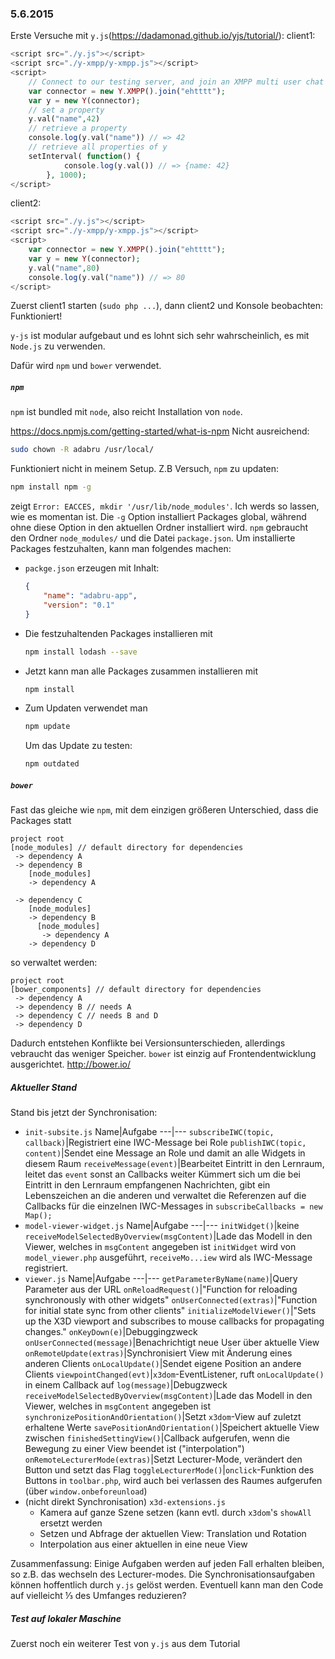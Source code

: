 ### 5.6.2015
Erste Versuche mit `y.js`(https://dadamonad.github.io/yjs/tutorial/):
client1:
```php
<script src="./y.js"></script>
<script src="./y-xmpp/y-xmpp.js"></script>
<script>
	// Connect to our testing server, and join an XMPP multi user chat room.
	var connector = new Y.XMPP().join("ehtttt");
	var y = new Y(connector);
	// set a property
	y.val("name",42)
	// retrieve a property
	console.log(y.val("name")) // => 42
	// retrieve all properties of y
	setInterval( function() {
			console.log(y.val()) // => {name: 42}
		}, 1000);
</script>
```
client2:
```php
<script src="./y.js"></script>
<script src="./y-xmpp/y-xmpp.js"></script>
<script>
	var connector = new Y.XMPP().join("ehtttt");
	var y = new Y(connector);
	y.val("name",80)
	console.log(y.val("name")) // => 80
</script>
```
Zuerst client1 starten (`sudo php ...`), dann client2 und Konsole beobachten: Funktioniert!

`y-js` ist modular aufgebaut und es lohnt sich sehr wahrscheinlich, es mit `Node.js` zu verwenden.

Dafür wird `npm` und `bower` verwendet. 


##### `npm`

`npm` ist bundled mit `node`, also reicht Installation von `node`.

https://docs.npmjs.com/getting-started/what-is-npm
Nicht ausreichend:
```bash
sudo chown -R adabru /usr/local/
```
Funktioniert nicht in meinem Setup. Z.B Versuch, `npm` zu updaten:
```bash
npm install npm -g
```
zeigt `Error: EACCES, mkdir '/usr/lib/node_modules'`. Ich werds so lassen, wie es momentan ist.
Die `-g` Option installiert Packages global, während ohne diese Option in den aktuellen Ordner installiert wird. `npm` gebraucht den Ordner `node_modules/` und die Datei `package.json`.
Um installierte Packages festzuhalten, kann man folgendes machen:
- `packge.json` erzeugen mit Inhalt:
	```json
    {
    	"name": "adabru-app",
        "version": "0.1"
    }
    ```
- Die festzuhaltenden Packages installieren mit
	```bash
    npm install lodash --save
    ```
- Jetzt kann man alle Packages zusammen installieren mit
	```bash
    npm install
    ```
- Zum Updaten verwendet man
	```bash
    npm update
    ```
    Um das Update zu testen:
    ```bash
    npm outdated
    ```

##### `bower`

Fast das gleiche wie `npm`, mit dem einzigen größeren Unterschied, dass die Packages statt
```
project root
[node_modules] // default directory for dependencies
 -> dependency A
 -> dependency B
    [node_modules]
    -> dependency A

 -> dependency C
    [node_modules]
    -> dependency B
      [node_modules]
       -> dependency A 
    -> dependency D
```
so verwaltet werden:
```
project root
[bower_components] // default directory for dependencies
 -> dependency A
 -> dependency B // needs A
 -> dependency C // needs B and D
 -> dependency D
```
Dadurch entstehen Konflikte bei Versionsunterschieden, allerdings vebraucht das weniger Speicher. `bower` ist einzig auf Frontendentwicklung ausgerichtet.
http://bower.io/

##### Aktueller Stand

Stand bis jetzt der Synchronisation:
- `init-subsite.js`
    Name|Aufgabe
    ---|---
    `subscribeIWC(topic, callback)`|Registriert eine IWC-Message bei Role
    `publishIWC(topic, content)`|Sendet eine Message an Role und damit an alle Widgets in diesem Raum
    `receiveMessage(event)`|Bearbeitet Eintritt in den Lernraum, leitet das `event` sonst an Callbacks weiter
    Kümmert sich um die bei Eintritt in den Lernraum empfangenen Nachrichten, gibt ein Lebenszeichen an die anderen und verwaltet die Referenzen auf die Callbacks für die einzelnen IWC-Messages in `subscribeCallbacks = new Map();`
- `model-viewer-widget.js`
    Name|Aufgabe
    ---|---
    `initWidget()`|keine
    `receiveModelSelectedByOverview(msgContent)`|Lade das Modell in den Viewer, welches in `msgContent` angegeben ist
    `initWidget` wird von `model_viewer.php` ausgeführt, `receiveMo...iew` wird als IWC-Message registriert.
- `viewer.js`
	Name|Aufgabe
    ---|---
	`getParameterByName(name)`|Query Parameter aus der URL
	`onReloadRequest()`|"Function for reloading synchronously with other widgets"
    `onUserConnected(extras)`|"Function for initial state sync from other clients"
    `initializeModelViewer()`|"Sets up the X3D viewport and subscribes to mouse callbacks for propagating changes."
    `onKeyDown(e)`|Debuggingzweck
    `onUserConnected(message)`|Benachrichtigt neue User über aktuelle View
    `onRemoteUpdate(extras)`|Synchronisiert View mit Änderung eines anderen Clients
    `onLocalUpdate()`|Sendet eigene Position an andere Clients
    `viewpointChanged(evt)`|`x3dom`-EventListener, ruft `onLocalUpdate()` in einem Callback auf
    `log(message)`|Debugzweck
    `receiveModelSelectedByOverview(msgContent)`|Lade das Modell in den Viewer, welches in `msgContent` angegeben ist
    `synchronizePositionAndOrientation()`|Setzt `x3dom`-View auf zuletzt erhaltene Werte
   `savePositionAndOrientation()`|Speichert aktuelle View zwischen
   `finishedSettingView()`|Callback aufgerufen, wenn die Bewegung zu einer View beendet ist ("interpolation")
   `onRemoteLecturerMode(extras)`|Setzt Lecturer-Mode, verändert den Button und setzt das Flag
	`toggleLecturerMode()`|`onclick`-Funktion des Buttons in `toolbar.php`, wird auch bei verlassen des Raumes aufgerufen (über `window.onbeforeunload`)
- (nicht direkt Synchronisation) `x3d-extensions.js`
	- Kamera auf ganze Szene setzen (kann evtl. durch `x3dom`'s `showAll` ersetzt werden
	- Setzen und Abfrage der aktuellen View: Translation und Rotation
	- Interpolation aus einer aktuellen in eine neue View

Zusammenfassung: Einige Aufgaben werden auf jeden Fall erhalten bleiben, so z.B. das wechseln des Lecturer-modes. Die Synchronisationsaufgaben können hoffentlich durch `y.js` gelöst werden.
Eventuell kann man den Code auf vielleicht ⅓ des Umfanges reduzieren?

##### Test auf lokaler Maschine

Zuerst noch ein weiterer Test von `y.js` aus dem Tutorial